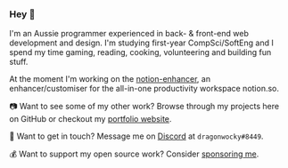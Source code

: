 ### Hey :wave:

I'm an Aussie programmer experienced in back- & front-end web development and design. I'm studying first-year CompSci/SoftEng and I spend my time gaming, reading, cooking, volunteering and building fun stuff.

At the moment I'm working on the [notion-enhancer](https://notion-enhancer.github.io),
an enhancer/customiser for the all-in-one productivity workspace notion.so.

📷 Want to see some of my other work? Browse through my projects here on GitHub or checkout my [portfolio website](https://dragonwocky.me/).

💬 Want to get in touch? Message me on [Discord](https://dsc.bio/dragnwocky) at `dragonwocky#8449`.

💰 Want to support my open source work? Consider [sponsoring me](https://github.com/sponsors/dragonwocky/).
